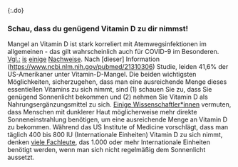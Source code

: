 {:.do}

### Schau, dass du genügend Vitamin D zu dir nimmst!

Mangel an Vitamin D ist stark korreliert mit Atemwegsinfektionen im allgemeinen - das gilt wahrscheinlich auch für COVID-9 im Besonderen. 
[Vgl.:](https://www.ncbi.nlm.nih.gov/pmc/articles/PMC5692194/) [is](https://www.liebertpub.com/doi/abs/10.1089/ped.2017.0750?journalCode=ped) [einige](https://www.who.int/elena/titles/vitamind_pneumonia_children/en/) [Nachweise](https://www.cochranelibrary.com/cdsr/doi/10.1002/14651858.CD011597.pub2/full).
Nach [dieser] Information (https://www.ncbi.nlm.nih.gov/pubmed/21310306) Studie, leiden 41,6% der US-Amerikaner unter Vitamin-D-Mangel.
Die beiden wichtigsten Möglichkeiten, sicherzugehen, dass man eine ausreichende Menge dieses essentiellen Vitamins zu sich nimmt, sind (1) schauen Sie zu, dass Sie genügend Sonnenlicht bekommen und (2) nehmen Sie Vitamin D als Nahrungsergänzungsmittel zu sich. 
[Einige Wissenschaftler*innen](https://www.sciencedirect.com/science/article/pii/B9780124158535000133) vermuten, dass Menschen mit dunklerer Haut möglicherweise mehr direkte Sonneneinstrahlung benötigen, um eine ausreichende Menge an Vitamin D zu bekommen.
Während das US Institute of Medicine vorschlägt, dass man täglich 400 bis 800 IU (Internationale Einheiten) Vitamin D zu sich nimmt, denken [viele Fachleute](https://www.ncbi.nlm.nih.gov/pmc/articles/PMC2698592/), das 1.000 oder mehr Internationale Einheiten benötigt werden, wenn man sich nicht regelmäßig dem Sonnenlicht aussetzt. 
